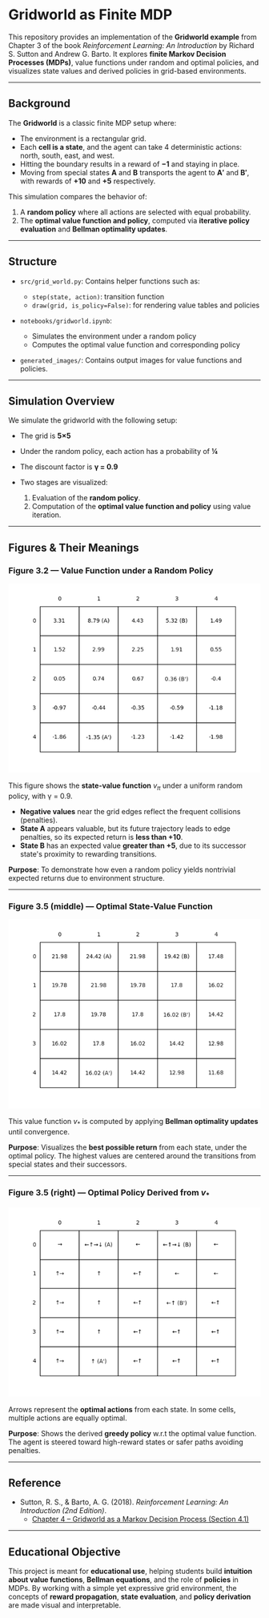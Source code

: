 # Gridworld as Finite MDP

This repository provides an implementation of the **Gridworld example** from Chapter 3 of the book *Reinforcement Learning: An Introduction* by Richard S. Sutton and Andrew G. Barto. It explores **finite Markov Decision Processes (MDPs)**, value functions under random and optimal policies, and visualizes state values and derived policies in grid-based environments.

---

## Background

The **Gridworld** is a classic finite MDP setup where:

* The environment is a rectangular grid.
* Each **cell is a state**, and the agent can take 4 deterministic actions: north, south, east, and west.
* Hitting the boundary results in a reward of **−1** and staying in place.
* Moving from special states **A** and **B** transports the agent to **A′** and **B′**, with rewards of **+10** and **+5** respectively.

This simulation compares the behavior of:

1. A **random policy** where all actions are selected with equal probability.
2. The **optimal value function and policy**, computed via **iterative policy evaluation** and **Bellman optimality updates**.

---

## Structure

* `src/grid_world.py`:
  Contains helper functions such as:

  * `step(state, action)`: transition function
  * `draw(grid, is_policy=False)`: for rendering value tables and policies

* `notebooks/gridworld.ipynb`:

  * Simulates the environment under a random policy
  * Computes the optimal value function and corresponding policy

* `generated_images/`:
  Contains output images for value functions and policies.

---

## Simulation Overview

We simulate the gridworld with the following setup:

* The grid is **5×5**
* Under the random policy, each action has a probability of **¼**
* The discount factor is **γ = 0.9**
* Two stages are visualized:

  1. Evaluation of the **random policy**.
  2. Computation of the **optimal value function and policy** using value iteration.

---

## Figures & Their Meanings

### Figure 3.2 — Value Function under a Random Policy

![figure_3_2.png](generated_images/figure_3_2.png)

This figure shows the **state-value function** $v_{\pi}$ under a uniform random policy, with γ = 0.9.

* **Negative values** near the grid edges reflect the frequent collisions (penalties).
* **State A** appears valuable, but its future trajectory leads to edge penalties, so its expected return is **less than +10**.
* **State B** has an expected value **greater than +5**, due to its successor state's proximity to rewarding transitions.

**Purpose**: To demonstrate how even a random policy yields nontrivial expected returns due to environment structure.

---

### Figure 3.5 (middle) — Optimal State-Value Function

![figure_3_5.png](generated_images/figure_3_5.png)

This value function $v_*$ is computed by applying **Bellman optimality updates** until convergence.

**Purpose**: Visualizes the **best possible return** from each state, under the optimal policy. The highest values are centered around the transitions from special states and their successors.

---

### Figure 3.5 (right) — Optimal Policy Derived from $v_*$

![figure_3_5_policy.png](generated_images/figure_3_5_policy.png)

Arrows represent the **optimal actions** from each state. In some cells, multiple actions are equally optimal.

**Purpose**: Shows the derived **greedy policy** w\.r.t the optimal value function. The agent is steered toward high-reward states or safer paths avoiding penalties.

---

##  Reference

* Sutton, R. S., & Barto, A. G. (2018). *Reinforcement Learning: An Introduction (2nd Edition)*.
  * [Chapter 4 – Gridworld as a Markov Decision Process (Section 4.1)](http://incompleteideas.net/book/RLbook2020.pdf#page=80)

---

## Educational Objective

This project is meant for **educational use**, helping students build **intuition about value functions**, **Bellman equations**, and the role of **policies** in MDPs. By working with a simple yet expressive grid environment, the concepts of **reward propagation**, **state evaluation**, and **policy derivation** are made visual and interpretable.


